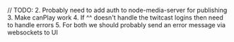 // TODO:
2. Probably need to add auth to node-media-server for publishing
3. Make canPlay work
4. If ^^ doesn't handle the twitcast logins then need to handle errors
5. For both we should probably send an error message via websockets to UI